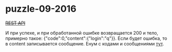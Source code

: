 # puzzle-09-2016

<a href="https://frontend-sample.herokuapp.com/"><s>REST API</s></a>

И при успехе, и при обработанной ошибке возвращается 200 и тело, примерно такое: {"code":0,"content":{"login":"q"}}.
Если будет ошибка, то в content записывается сообщение.
Енум с кодами и сообщениями <a href="https://github.com/djkah11/puzzle-09-2016/blob/master/src/main/java/ru/mail/park/main/ResponseCode.java">тут</a>.
